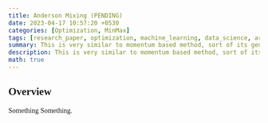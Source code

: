 ```yaml
---
title: Anderson Mixing (PENDING)
date: 2023-04-17 10:57:20 +0530
categories: [Optimization, MinMax]
tags: [research_paper, optimization, machine_learning, data_science, artificial_intelligence]     # TAG names should always be lowercase
summary: This is very similar to momentum based method, sort of its generalisation 
description: This is very similar to momentum based method, sort of its generalisation 
math: true
---
```


<div class="custom" markdown="1" style="font-family: CMS"> 

<style>
    h1, h2 {
        font-family: CMS;
    }
</style>

## Overview

Something Something.
